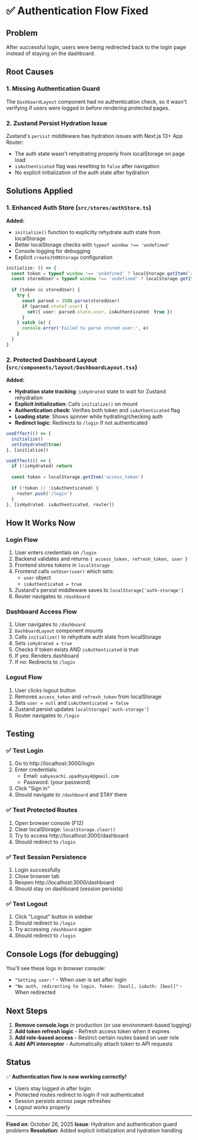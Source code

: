 # ✅ Authentication Flow Fixed

## Problem
After successful login, users were being redirected back to the login page instead of staying on the dashboard.

## Root Causes

### 1. **Missing Authentication Guard**
The `DashboardLayout` component had no authentication check, so it wasn't verifying if users were logged in before rendering protected pages.

### 2. **Zustand Persist Hydration Issue**
Zustand's `persist` middleware has hydration issues with Next.js 13+ App Router:
- The auth state wasn't rehydrating properly from localStorage on page load
- `isAuthenticated` flag was resetting to `false` after navigation
- No explicit initialization of the auth state after hydration

## Solutions Applied

### 1. **Enhanced Auth Store** (`src/stores/authStore.ts`)

**Added:**
- `initialize()` function to explicitly rehydrate auth state from localStorage
- Better localStorage checks with `typeof window !== 'undefined'`
- Console logging for debugging
- Explicit `createJSONStorage` configuration

```typescript
initialize: () => {
  const token = typeof window !== 'undefined' ? localStorage.getItem('access_token') : null
  const storedUser = typeof window !== 'undefined' ? localStorage.getItem('auth-storage') : null
  
  if (token && storedUser) {
    try {
      const parsed = JSON.parse(storedUser)
      if (parsed.state?.user) {
        set({ user: parsed.state.user, isAuthenticated: true })
      }
    } catch (e) {
      console.error('Failed to parse stored user:', e)
    }
  }
}
```

### 2. **Protected Dashboard Layout** (`src/components/layout/DashboardLayout.tsx`)

**Added:**
- **Hydration state tracking**: `isHydrated` state to wait for Zustand rehydration
- **Explicit initialization**: Calls `initialize()` on mount
- **Authentication check**: Verifies both token and `isAuthenticated` flag
- **Loading state**: Shows spinner while hydrating/checking auth
- **Redirect logic**: Redirects to `/login` if not authenticated

```typescript
useEffect(() => {
  initialize()
  setIsHydrated(true)
}, [initialize])

useEffect(() => {
  if (!isHydrated) return
  
  const token = localStorage.getItem('access_token')
  
  if (!token || !isAuthenticated) {
    router.push('/login')
  }
}, [isHydrated, isAuthenticated, router])
```

## How It Works Now

### Login Flow
1. User enters credentials on `/login`
2. Backend validates and returns `{ access_token, refresh_token, user }`
3. Frontend stores tokens in `localStorage`
4. Frontend calls `setUser(user)` which sets:
   - `user` object
   - `isAuthenticated = true`
5. Zustand's persist middleware saves to `localStorage['auth-storage']`
6. Router navigates to `/dashboard`

### Dashboard Access Flow
1. User navigates to `/dashboard`
2. `DashboardLayout` component mounts
3. Calls `initialize()` to rehydrate auth state from localStorage
4. Sets `isHydrated = true`
5. Checks if token exists AND `isAuthenticated` is true
6. If yes: Renders dashboard
7. If no: Redirects to `/login`

### Logout Flow
1. User clicks logout button
2. Removes `access_token` and `refresh_token` from localStorage
3. Sets `user = null` and `isAuthenticated = false`
4. Zustand persist updates `localStorage['auth-storage']`
5. Router navigates to `/login`

## Testing

### ✅ Test Login
1. Go to http://localhost:3000/login
2. Enter credentials:
   - Email: `sabyasachi.upadhyay4@gmail.com`
   - Password: (your password)
3. Click "Sign in"
4. Should navigate to `/dashboard` and STAY there

### ✅ Test Protected Routes
1. Open browser console (F12)
2. Clear localStorage: `localStorage.clear()`
3. Try to access http://localhost:3000/dashboard
4. Should redirect to `/login`

### ✅ Test Session Persistence
1. Login successfully
2. Close browser tab
3. Reopen http://localhost:3000/dashboard
4. Should stay on dashboard (session persists)

### ✅ Test Logout
1. Click "Logout" button in sidebar
2. Should redirect to `/login`
3. Try accessing `/dashboard` again
4. Should redirect to `/login`

## Console Logs (for debugging)

You'll see these logs in browser console:
- `"Setting user:"` - When user is set after login
- `"No auth, redirecting to login. Token: [bool], isAuth: [bool]"` - When redirected

## Next Steps

1. **Remove console.logs** in production (or use environment-based logging)
2. **Add token refresh logic** - Refresh access token when it expires
3. **Add role-based access** - Restrict certain routes based on user role
4. **Add API interceptor** - Automatically attach token to API requests

## Status
✅ **Authentication flow is now working correctly!**
- Users stay logged in after login
- Protected routes redirect to login if not authenticated
- Session persists across page refreshes
- Logout works properly

---

**Fixed on**: October 26, 2025
**Issue**: Hydration and authentication guard problems
**Resolution**: Added explicit initialization and hydration handling

